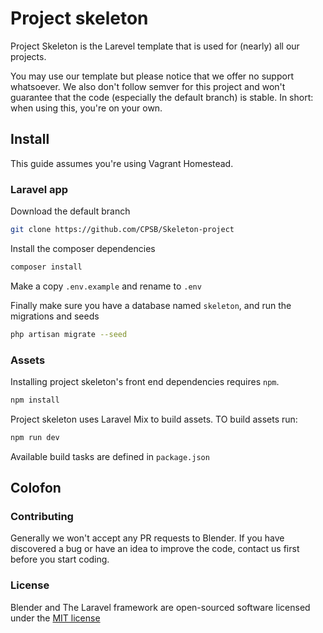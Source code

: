 # Project skeleton

Project Skeleton is the Larevel template that is used for (nearly) all our projects. 

You may use our template but please notice that we offer no support whatsoever. We also don't follow 
semver for this project and won't guarantee that the code (especially the default branch) is stable.
In short: when using this, you're on your own. 

## Install 

This guide assumes you're using Vagrant Homestead. 

### Laravel app 

Download the default branch 

```bash
git clone https://github.com/CPSB/Skeleton-project
```

Install the composer dependencies 

```bash 
composer install
```

Make a copy `.env.example` and rename to `.env`

Finally make sure you have a database named `skeleton`, and run the migrations and seeds

```bash
php artisan migrate --seed
```

### Assets 

Installing project skeleton's front end dependencies requires `npm`.

```bash
npm install
```

Project skeleton uses Laravel Mix to build assets. TO build assets run: 

```bash
npm run dev
```

Available build tasks are defined in `package.json`

## Colofon

### Contributing

Generally we won't accept any PR requests to Blender. If you have discovered a bug or have an idea to improve the code, contact us first before you start coding.

### License

Blender and The Laravel framework are open-sourced software licensed under the [MIT license](http://opensource.org/licenses/MIT)


